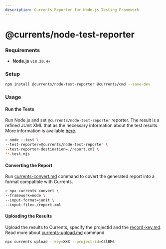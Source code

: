 ```yaml
---
description: Currents Reporter for Node.js Testing Framework
---
```


# @currents/node-test-reporter

### Requirements <a href="#requirements" id="requirements"></a>

* **Node.js** `v18.20.4+`

### Setup

```bash
npm install @currents/node-test-reporter @currents/cmd --save-dev
```

### Usage

#### Run the Tests

Run Node.js and set `@currents/node-test-reporter`  reporter. The result is a refined JUnit XML that as the necessary information about the test results. More information is available [here](https://github.com/currents-dev/currents-reporter/blob/main/packages/node-test-reporter/README.md).

```bash
> node --test \
--test-reporter=@currents/node-test-reporter \
--test-reporter-destination=./report.xml \
**.test.mjs
```

#### Converting the Report

Run [currents-convert.md](currents-cmd/currents-convert.md "mention") command to covert the generated report into a format compatible with Currents.&#x20;

```bash
> npx currents convert \
--framework=node \
--input-format=junit \
--input-file=./report.xml
```

#### Uploading the Results

Upload the results to Currents, specify the projectId and the [record-key.md](../../guides/record-key.md "mention"). Read more about [currents-upload.md](currents-cmd/currents-upload.md "mention") command.

```bash
npx currents upload --key=XXX --project-id=C3lBM6
```
